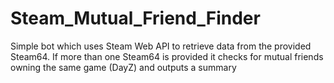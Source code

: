 # Steam_Mutual_Friend_Finder
Simple bot which uses Steam Web API to retrieve data from the provided Steam64. If more than one Steam64 is provided it checks for mutual friends owning the same game (DayZ) and outputs a summary

